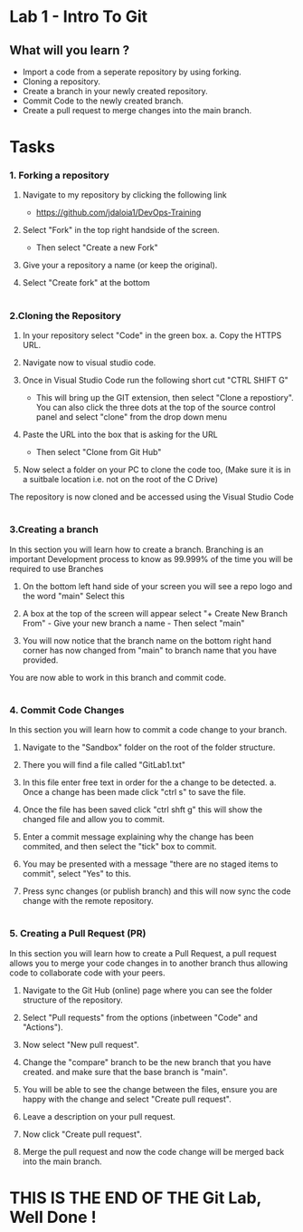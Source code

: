 # Lab 1 - Intro To Git

## What will you learn ?

- Import a code from a seperate repository by using forking.  
- Cloning a repository. 
- Create a branch in your newly created repository.
- Commit Code to the newly created branch.
- Create a pull request to merge changes into the main branch.



# Tasks

### 1. Forking a repository 

1. Navigate to my repository by clicking the following link
    - https://github.com/jdaloia1/DevOps-Training

2. Select "Fork" in the top right handside of the screen.
    - Then select "Create a new Fork"

3. Give your a repository a name (or keep the original).

4. Select "Create fork" at the bottom 


#

### 2.Cloning the Repository 

1. In your repository select "Code" in the green box.
    a. Copy the HTTPS URL.

2. Navigate now to visual studio code.

3. Once in Visual Studio Code run the following short cut "CTRL SHIFT G"
    - This will bring up the GIT extension, then select "Clone a repostiory". You can also click the three dots at the top of the source control panel and select "clone" from the drop down menu

4. Paste the URL into the box that is asking for the URL 
     - Then select "Clone from Git Hub"

5. Now select a folder on your PC to clone the code too, (Make sure it is in a suitbale location i.e. not on the root of the C Drive)

The repository is now cloned and be accessed using the Visual Studio Code

#

### 3.Creating a branch 

In this section you will learn how to create a branch. Branching is an important Development process to know as 99.999% of the time you will be required to use Branches 

1. On the bottom left hand side of your screen you will see a repo logo and the word "main" Select this

2. A box at the top of the screen will appear select "+ Create New Branch From"
        - Give your new branch a name
        - Then select "main"

3. You will now notice that the branch name on the bottom right hand corner has now changed from "main" to branch name that you have provided.


You are now able to work in this branch and commit code.

#

### 4. Commit Code Changes

In this section you will learn how to commit a code change to your branch.


1. Navigate to the "Sandbox" folder on the root of the folder structure.

2. There you will find a file called "GitLab1.txt" 

3. In this file enter free text in order for the a change to be detected.
    a. Once a change has been made click "ctrl s" to save the file.

4. Once the file has been saved click "ctrl shft g" this will show the changed file and allow you to commit.

5. Enter a commit message explaining why the change has been commited, and then select the "tick" box to commit.

6. You may be presented with a message "there are no staged items to commit", select "Yes" to this.

7. Press sync changes (or publish branch) and this will now sync the code change with the remote repository.



#

### 5. Creating a Pull Request (PR)

In this section you will learn how to create a Pull Request, a pull request allows you to merge your code changes in to another branch thus allowing code to collaborate code with your peers.

1. Navigate to the Git Hub (online) page where you can see the folder structure of the repository.

2. Select "Pull requests" from the options (inbetween "Code" and "Actions").

3. Now select "New pull request".

4. Change the "compare" branch to be the new branch that you have created. and make sure that the base branch is "main".

5. You will be able to see the change between the files, ensure you are happy with the change and select "Create pull request".

6. Leave a description on your pull request.

7. Now click "Create pull request".

8. Merge the pull request and now the code change will be merged back into the main branch.

#
#

# THIS IS THE END OF THE Git Lab, Well Done !